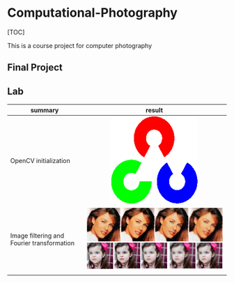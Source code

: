 # Computational-Photography
[TOC]

 This is a course project for computer photography

## Final Project





## Lab

| summary                                    |              result              |
| ------------------------------------------ | :------------------------------: |
| OpenCV initialization                      | ![](lab1_opencv/opencv-logo.png) |
| Image filtering and Fourier transformation |     ![](lab2_fliter/001.png)     |
|                                            |                                  |



